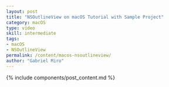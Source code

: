 ```yaml
---
layout: post
title: "NSOutlineView on macOS Tutorial with Sample Project"
category: macOS
type: video
skill: intermediate
tags:
- macOS
- NSOutlineView
permalink: /content/macos-nsoutlineview/
author: "Gabriel Miro"
---
```

{% include components/post_content.md %}
